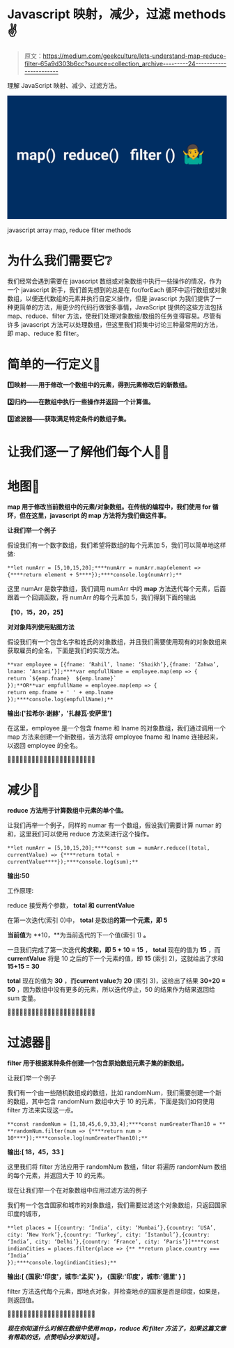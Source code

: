 # Javascript 映射，减少，过滤 methods✌

> 原文：<https://medium.com/geekculture/lets-understand-map-reduce-filter-65a9d303b6cc?source=collection_archive---------24----------------------->

理解 JavaScript 映射、减少、过滤方法。

![](img/787bfbde36342eddaadba05a3f009f6a.png)

javascript array map, reduce filter methods

# 为什么我们需要它❔

我们经常会遇到需要在 javascript 数组或对象数组中执行一些操作的情况，作为一个 javascript 新手，我们首先想到的总是在 for/forEach 循环中运行数组或对象数组，以便迭代数组的元素并执行自定义操作，但是 javascript 为我们提供了一种更简单的方法，用更少的代码行做很多事情，JavaScript 提供的这些方法包括 map、reduce、filter 方法，使我们处理对象数组/数组的任务变得容易。尽管有许多 javascript 方法可以处理数组，但这里我们将集中讨论三种最常用的方法，即 map、reduce 和 filter。

# 简单的一行定义🎯

**1️⃣映射——用于修改一个数组中的元素，得到元素修改后的新数组。**

**2️⃣归约——在数组中执行一些操作并返回一个计算值。**

**3️⃣滤波器——获取满足特定条件的数组子集。**

# 让我们逐一了解他们每个人🕵️‍♀️

# 地图📌

**map 用于修改当前数组中的元素/对象数组。在传统的编程中，我们使用 for 循环，但在这里，javascript 的 map 方法将为我们做这件事。**

**让我们举一个例子**

假设我们有一个数字数组，我们希望将数组的每个元素加 5，我们可以简单地这样做:

```
**let numArr = [5,10,15,20];****numArr = numArr.map(element => {****return element + 5****});****console.log(numArr);**
```

这里 numArr 是数字数组，我们调用 numArr 中的 **map** 方法迭代每个元素，后面跟着一个回调函数，将 numArr 的每个元素加 5，我们得到下面的输出

**【10，15，20，25】**

**对对象阵列使用贴图方法**

假设我们有一个包含名字和姓氏的对象数组，并且我们需要使用现有的对象数组来获取雇员的全名，下面是我们的实现方法。

```
**var employee = [{fname: ‘Rahil’, lname: ‘Shaikh’},{fname: ‘Zahwa’, lname: ‘Ansari’}];****var empfullName = employee.map(emp => { 
return `${emp.fname}  ${emp.lname}`
});**OR**var empfullName = employee.map(emp => { 
return emp.fname + ' ' + emp.lname 
});****console.log(empfullName);**
```

**输出:['拉希尔·谢赫'，'扎赫瓦·安萨里']**

在这里，employee 是一个包含 fname 和 lname 的对象数组，我们通过调用一个 map 方法来创建一个新数组，该方法将 employee fname 和 lname 连接起来，以返回 employee 的全名。

🔷➖➖➖➖➖➖➖➖➖➖➖➖➖➖➖➖➖➖➖➖🔷

# 减少📌

**reduce 方法用于计算数组中元素的单个值。**

让我们再举一个例子，同样的 numar 有一个数组，假设我们需要计算 numar 的和，这里我们可以使用 reduce 方法来进行这个操作。

```
**let numArr = [5,10,15,20];****const sum = numArr.reduce((total, currentValue) => {****return total + currentValue****});****console.log(sum);**
```

**输出:50**

工作原理:

reduce 接受两个参数， **total 和 currentValue**

在第一次迭代(索引 0)中， **total** 是数组**的第一个元素，即 5**

**当前值**为 **10，**为当前迭代的下一个值(索引 1) **。**

一旦我们完成了第一次迭代**的求和，即 5 + 10 = 15** ， **total** 现在的值为 **15** ，而 **currentValue** 将是 10 之后的下一个元素的值，即 **15** (索引 2)，这就给出了求和 **15+15 = 30**

**total** 现在的值为 **30** ，而**current value**为 **20** (索引 3)，这给出了结果 **30+20 = 50** ，因为数组中没有更多的元素，所以迭代停止，50 的结果作为结果返回给 sum 变量。

🔷➖➖➖➖➖➖➖➖➖➖➖➖➖➖➖➖➖➖➖➖🔷

# 过滤器📌

**filter 用于根据某种条件创建一个包含原始数组元素子集的新数组。**

让我们举一个例子

我们有一个由一些随机数组成的数组，比如 randomNum，我们需要创建一个新的数组，其中包含 randomNum 数组中大于 10 的元素，下面是我们如何使用 filter 方法来实现这一点。

```
**const randomNum = [1,18,45,6,9,33,4];****const numGreaterThan10 = ** **randomNum.filter(num => {****return num > 10****});****console.log(numGreaterThan10);**
```

**输出:[ 18，45，33 ]**

这里我们将 filter 方法应用于 randomNum 数组，filter 将遍历 randomNum 数组的每个元素，并返回大于 10 的元素。

现在让我们举一个在对象数组中应用过滤方法的例子

我们有一个包含国家和城市的对象数组，我们需要过滤这个对象数组，只返回国家印度的城市，

```
**let places = [{country: ‘India’, city: ‘Mumbai’},{country: ‘USA’, city: ‘New York’},{country: ‘Turkey’, city: ‘Istanbul’},{country: ‘India’, city: ‘Delhi’},{country: ‘France’, city: ‘Paris’}]****const indianCities = places.filter(place => {** **return place.country === ‘India’
});****console.log(indianCities);**
```

**输出:[
{国家:'印度'，城市:'孟买' }，
{国家:'印度'，城市:'德里' }
]**

filter 方法迭代每个元素，即地点对象，并检查地点的国家是否是印度，如果是，则返回值。

🔷➖➖➖➖➖➖➖➖➖➖➖➖➖➖➖➖➖➖➖➖🔷

***现在你知道什么时候在数组中使用 map，reduce 和 filter 方法了，如果这篇文章有帮助的话，点赞吧👍分享知识🤘。***